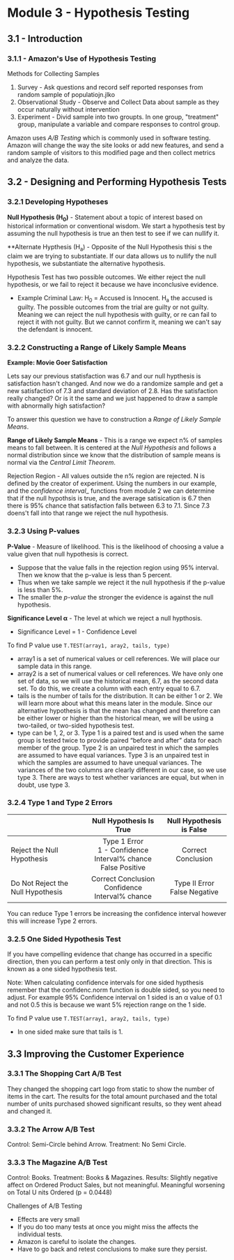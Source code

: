 # Module 3 -  Hypothesis Testing

## 3.1 - Introduction 

### 3.1.1 - Amazon's Use of Hypothesis Testing

Methods for Collecting Samples 
 1. Survey - Ask questions and record self reported responses from random sample of populatiojn.jlko
 2. Observational Study - Observe and Collect Data about sample as they occur naturally without intervention
 3. Experiment - Divid sample into two groupts.  In one group, "treatment" group, manipulate a variable and compare responses to control group.

 
Amazon uses _A/B Testing_ which is commonly used in software testing. Amazon will change the way the site looks or add new features, and send a random sample of visitors to this modified page and then collect metrics and analyze the data.


## 3.2 - Designing and Performing Hypothesis Tests

### 3.2.1 Developing Hypotheses

**Null Hypothesis (H<sub>0</sub>)** - Statement about a topic of interest based on historical information or conventional wisdom.  We start a hypothesis test by assuming the null hypothesis is true an then test to see if we can nullify it.

**Alternate Hypthesis (H<sub>a</sub>) - Opposite of the Null Hypothesis thisi s the claim we are trying to substantiate. If our data allows us to nullify the null hypothesis, we substantiate the alternative hypothesis.

Hypothesis Test has two possible outcomes.  We either reject the null hypothesis, or we fail to reject it because we have inconclusive evidence.

 + Example Criminal Law: H<sub>0</sub> = Accused is Innocent. H<sub>a</sub> the accused is guilty.  The possible outcomes from the trial are guilty or not guilty.  Meaning we can reject the null hypothesis with guilty, or re can fail to reject it with not guilty.  But we cannot confirm it, meaning we can't say the defendant is innocent.

### 3.2.2 Constructing a Range of Likely Sample Means

**Example: Movie Goer Satisfaction**

Lets say our previous statisfaction was 6.7 and our null hypthesis is satisfaction hasn't changed. And now we do a randomize sample and get a new satisfaction of 7.3 and standard deviation of 2.8.  Has the satisfaction really changed?  Or is it the same and we just happened to draw a sample with abnormally high satisfaction?

To answer this question we have to construction a  *Range of Likely Sample Means*.  

**Range of Likely Sample Means** - This is a range we expect n% of samples means to fall between.  It is centered at the  _Null Hypothesis_ and follows a normal distribution since we know that the distribution of sample means is normal via the _Central Limit Theorem_.


Rejection Region - All values outside the n% region are rejected. N is defined by the creator of experiment.
Using the numbers in our example, and the _confidence interval__ functions from module 2 we can determine that if the  null hypothsis is true, and the average satisication is 6.7 then there is 95% chance that satisfaction falls between 6.3 to 7.1.  Since 7.3 doens't fall into that range we reject the null hypothesis.


### 3.2.3 Using P-values

**P-Value** - Measure of likelihood. This is the likelihood of choosing a value a value given that null hypothesis is correct.
 + Suppose that the value falls in the rejection region using 95% interval. Then we know that the p-value is less than 5 percent.
 + Thus when we take sample we reject it the null hypothesis if the p-value is less than 5%. 
 + The smaller the _p-value_ the stronger the evidence is against the null hypothesis.

**Significance Level &alpha;** - The level at which we reject a null hypthosis.
 + Significance Level = 1 - Confidence Level

To find P value use `T.TEST(array1, aray2, tails, type)`
+ array1 is a set of numerical values or cell references. We will place our sample data in this range.
+ array2 is a set of numerical values or cell references. We have only one set of data, so we will use the historical mean, 6.7, as the second data set. To do this, we create a column with each entry equal to 6.7.
+ tails is the number of tails for the distribution. It can be either 1 or 2. We will learn more about what this means later in the module. Since our alternative hypothesis is that the mean has changed and therefore can be either lower or higher than the historical mean, we will be using a two-tailed, or two-sided hypothesis test.
+ type can be 1, 2, or 3. Type 1 is a paired test and is used when the same group is tested twice to provide paired “before and after” data for each member of the group. Type 2 is an unpaired test in which the samples are assumed to have equal variances. Type 3 is an unpaired test in which the samples are assumed to have unequal variances. The variances of the two columns are clearly different in our case, so we use type 3. There are ways to test whether variances are equal, but when in doubt, use type 3.


### 3.2.4 Type 1 and Type 2 Errors

||Null Hypothesis Is True| Null Hypothesis is False |
|:---|:----:|:-----:|
|Reject the Null Hypothesis|Type 1 Error<br/>1 - Confidence Interval% chance<br/>False Positive| Correct Conclusion |
|Do Not Reject the Null Hypothesis | Correct Conclusion<br/>Confidence Interval% chance | Type II Error<br/>False Negative | 

You can reduce Type 1 errors be increasing the confidence interval however this will increase Type 2 errors.


### 3.2.5 One Sided Hypothesis Test

If you have compelling evidence that change has occurred in a specific direction, then you can perform a test only only in that direction.  This is known as a one sided hypothesis test.

Note: When calculating confidence intervals for one sided hypthesis remember that the confidenc.norm function is double sided, so you need to adjust. For example 95% Confidence interval on 1 sided is an &alpha; value of 0.1 and not 0.5 this is because we want 5% rejection range on the 1 side.

To find P value use `T.TEST(array1, aray2, tails, type)`
 + In one sided make sure that tails is 1.

## 3.3 Improving the Customer Experience

### 3.3.1 The Shopping Cart A/B Test

They changed the shopping cart logo from static to show the number of items in the cart.  The results for the total amount purchased and the total number of units purchased showed significant results, so they went ahead and changed it.

### 3.3.2 The Arrow A/B Test

Control: Semi-Circle behind Arrow.  Treatment: No Semi Circle.

### 3.3.3 The Magazine A/B Test

Control: Books. Treatment: Books & Magazines.
Results: Slightly negative affect on Ordered Product Sales, but not meaningful.  Meaningful worsening on Total U nits Ordered (p = 0.0448)

Challenges of A/B Testing
 + Effects are very small
 + If you do too many tests at once you might miss the affects the individual tests.
  + Amazon is careful to isolate the changes.
 + Have to go back and retest conclusions to make sure they persist.
